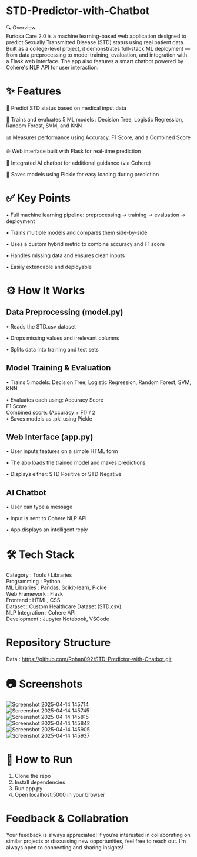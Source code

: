 # STD-Predictor-with-Chatbot
🔍 Overview<Br>
Furiosa Care 2.0 is a machine learning-based web application designed to predict Sexually Transmitted Disease (STD) status using real patient data. Built as a college-level project, it demonstrates full-stack ML deployment — from data preprocessing to model training, evaluation, and integration with a Flask web interface. The app also features a smart chatbot powered by Cohere's NLP API for user interaction.<br>

# ✨ Features
🧠 Predict STD status based on medical input data<br>

🤖 Trains and evaluates 5 ML models :  Decision Tree, Logistic Regression, Random Forest, SVM, and KNN<br>

📊 Measures performance using Accuracy, F1 Score, and a Combined Score<br>

🌐 Web interface built with Flask for real-time prediction<br>

💬 Integrated AI chatbot for additional guidance (via Cohere)<br>

💾 Saves models using Pickle for easy loading during prediction<br>

# ✅ Key Points
• Full machine learning pipeline: preprocessing → training → evaluation → deployment<br>

• Trains multiple models and compares them side-by-side<br>

• Uses a custom hybrid metric to combine accuracy and F1 score<br>

• Handles missing data and ensures clean inputs<br>

• Easily extendable and deployable<br>

# ⚙️ How It Works
## Data Preprocessing (model.py)

• Reads the STD.csv dataset<br>

• Drops missing values and irrelevant columns<br>

• Splits data into training and test sets<br>

## Model Training & Evaluation<br>

• Trains 5 models: Decision Tree, Logistic Regression, Random Forest, SVM, KNN<br>

• Evaluates each using:
Accuracy Score<br>
F1 Score<br>
Combined score: (Accuracy + F1) / 2<br>
• Saves models as .pkl using Pickle

## Web Interface (app.py)

• User inputs features on a simple HTML form<br>

• The app loads the trained model and makes predictions<br>

• Displays either: STD Positive or STD Negative<br>

## AI Chatbot

• User can type a message<br>

• Input is sent to Cohere NLP API<br>

• App displays an intelligent reply<br>

# 🛠 Tech Stack

Category  :	Tools / Libraries<br>
Programming  : 	Python<br>
ML Libraries : 	Pandas, Scikit-learn, Pickle<br>
Web Framework : 	Flask<br>
Frontend  :	 HTML, CSS<br>
Dataset	 :  Custom Healthcare Dataset (STD.csv)<br>
NLP Integration  :	Cohere API<br>
Development	  :  Jupyter Notebook, VSCode<br>

# Repository Structure
Data : https://github.com/Rohan092/STD-Predictor-with-Chatbot.git
# 📷 Screenshots
![Screenshot 2025-04-14 145714](https://github.com/user-attachments/assets/1d7c4289-683f-46c5-8f4f-6ad2aba5e9a6)<br>
![Screenshot 2025-04-14 145745](https://github.com/user-attachments/assets/4ab62686-7cec-48be-97d3-d0e02942a288)<br>
![Screenshot 2025-04-14 145815](https://github.com/user-attachments/assets/fb994d46-5da6-44d0-a554-150262dc99cd)<br>
![Screenshot 2025-04-14 145842](https://github.com/user-attachments/assets/a84a39f2-46a0-4cdd-b0fb-3c527e0857c5)<br>
![Screenshot 2025-04-14 145905](https://github.com/user-attachments/assets/641cd6c0-4bf6-4b7b-9d92-a708226f7a17)<br>
![Screenshot 2025-04-14 145937](https://github.com/user-attachments/assets/42eb1543-6393-43ad-9079-1eb9688416f3)<br>


# 🔗 How to Run
1. Clone the repo
2. Install dependencies
3. Run app.py
4. Open localhost:5000 in your browser

# Feedback & Collabration
Your feedback is always appreciated! If you’re interested in collaborating on similar projects or discussing new opportunities, feel free to reach out. I’m always open to connecting and sharing insights!

